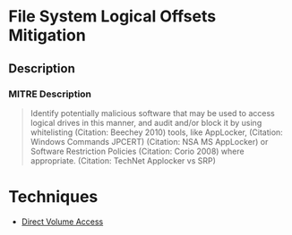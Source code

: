 
# File System Logical Offsets Mitigation

## Description

### MITRE Description

> Identify potentially malicious software that may be used to access logical drives in this manner, and audit and/or block it by using whitelisting (Citation: Beechey 2010) tools, like AppLocker, (Citation: Windows Commands JPCERT) (Citation: NSA MS AppLocker) or Software Restriction Policies (Citation: Corio 2008) where appropriate. (Citation: TechNet Applocker vs SRP)


# Techniques


* [Direct Volume Access](../techniques/Direct-Volume-Access.md)

